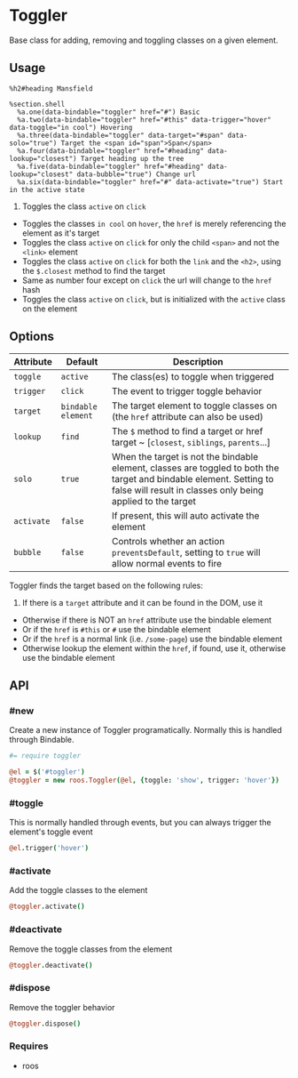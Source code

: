 
# Toggler
Base class for adding, removing and toggling classes on a given element.


## Usage

```haml
%h2#heading Mansfield

%section.shell
  %a.one(data-bindable="toggler" href="#") Basic
  %a.two(data-bindable="toggler" href="#this" data-trigger="hover" data-toggle="in cool") Hovering
  %a.three(data-bindable="toggler" data-target="#span" data-solo="true") Target the <span id="span">Span</span> 
  %a.four(data-bindable="toggler" href="#heading" data-lookup="closest") Target heading up the tree
  %a.five(data-bindable="toggler" href="#heading" data-lookup="closest" data-bubble="true") Change url
  %a.six(data-bindable="toggler" href="#" data-activate="true") Start in the active state
```

1. Toggles the class `active` on `click`
- Toggles the classes `in cool` on `hover`, the `href` is merely referencing the element as it's target
- Toggles the class `active` on `click` for only the child `<span>` and not the `<link>` element
- Toggles the class `active` on `click` for both the `link` and the `<h2>`, using the `$.closest` method to find the target
- Same as number four except on `click` the url will change to the `href` hash
- Toggles the class `active` on `click`, but is initialized with the `active` class on the element


## Options

Attribute  | Default            | Description
---------- | ------------------ | -------------------------------------------
`toggle`   | `active`           | The class(es) to toggle when triggered
`trigger`  | `click`            | The event to trigger toggle behavior
`target`   | `bindable element` | The target element to toggle classes on (the `href` attribute can also be used)
`lookup`   | `find`             | The `$` method to find a target or href target ~ [`closest`, `siblings`, `parents`...]
`solo`     | `true`             | When the target is not the bindable element, classes are toggled to both the target and bindable element. Setting to false will result in classes only being applied to the target
`activate` | `false`            | If present, this will auto activate the element
`bubble`   | `false`            | Controls whether an action `preventsDefault`, setting to `true` will allow normal events to fire

Toggler finds the target based on the following rules:

1. If there is a `target` attribute and it can be found in the DOM, use it
- Otherwise if there is NOT an `href` attribute use the bindable element
- Or if the `href` is `#this` or `#` use the bindable element
- Or if the `href` is a normal link (i.e. `/some-page`) use the bindable element
- Otherwise lookup the element within the `href`, if found, use it, otherwise use the bindable element

## API

### #new
Create a new instance of Toggler programatically. Normally this is
handled through Bindable. 

```coffee
#= require toggler

@el = $('#toggler')
@toggler = new roos.Toggler(@el, {toggle: 'show', trigger: 'hover'})
```

### #toggle
This is normally handled through events, but you can always trigger the
element's toggle event

```coffee
@el.trigger('hover')
```

### #activate
Add the toggle classes to the element

```coffee
@toggler.activate()
```

### #deactivate
Remove the toggle classes from the element

```coffee
@toggler.deactivate()
```

### #dispose
Remove the toggler behavior

```coffee
@toggler.dispose()
```

### Requires
- roos

